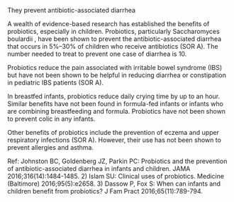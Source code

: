 They prevent antibiotic-associated diarrhea

A wealth of evidence-based research has established the benefits of probiotics, especially in children. Probiotics, particularly Saccharomyces boulardii , have been shown to prevent the antibiotic-associated diarrhea that occurs in 5%–30% of children who receive antibiotics (SOR A). The number needed to treat to prevent one case of diarrhea is 10.

Probiotics reduce the pain associated with irritable bowel syndrome (IBS) but have not been shown to be helpful in reducing diarrhea or constipation in pediatric IBS patients (SOR A).

In breastfed infants, probiotics reduce daily crying time by up to an hour. Similar benefits have not been found in formula-fed infants or infants who are combining breastfeeding and formula. Probiotics have not been shown to prevent colic in any infants.

Other benefits of probiotics include the prevention of eczema and upper respiratory infections (SOR A). However, their use has not been shown to prevent allergies and asthma.

Ref: Johnston BC, Goldenberg JZ, Parkin PC: Probiotics and the prevention of antibiotic-associated diarrhea in infants and children. JAMA 2016;316(14):1484-1485. 2) Islam SU: Clinical uses of probiotics. Medicine (Baltimore) 2016;95(5):e2658.  3) Dassow P, Fox S: When can infants and children benefit from probiotics? J Fam Pract 2016;65(11):789-794.